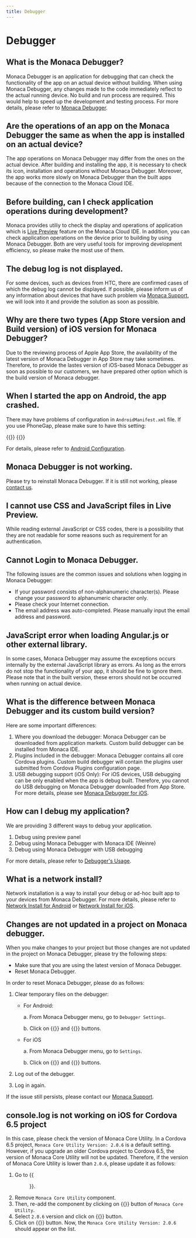 ```yaml
---
title: Debugger
---
```


# Debugger

## What is the Monaca Debugger?

Monaca Debugger is an application for debugging that can check the
functionality of the app on an actual device without building. When
using Monaca Debugger, any changes made to the code immediately reflect
to the actual running device. No build and run process are required.
This would help to speed up the development and testing process. For
more details, please refer to [Monaca Debugger](/en/debugger).

## Are the operations of an app on the Monaca Debugger the same as when the app is installed on an actual device?

The app operations on Monaca Debugger may differ from the ones on the
actual device. After building and installing the app, it is necessary to
check its icon, installation and operations without Monaca Debugger.
Moreover, the app works more slowly on Monaca Debugger than the built
apps because of the connection to the Monaca Cloud IDE.

## Before building, can I check application operations during development?

Monaca provides utiliy to check the display and operations of
application which is [Live Preview](/en/monaca_ide/manual/overview/#preview_team_panel) feature on the
Monaca Cloud IDE. In addition, you can check application operations on
the device prior to building by using Monaca Debugger. Both are very
useful tools for improving development efficiency, so please make the
most use of them.

## The debug log is not displayed.

For some devices, such as devices from HTC, there are confirmed cases of
which the debug log cannot be displayed. If possible, please inform us
of any information about devices that have such problem via [Monaca Support](https://monaca.io/service/index.html), we will look into it and provide
the solution as soon as possible.

## Why are there two types (App Store version and Build version) of iOS version for Monaca Debugger?

Due to the reviewing process of Apple App Store, the availability of the
latest version of Monaca Debugger in App Store may take sometimes.
Therefore, to provide the lastes version of iOS-based Monaca Debugger as
soon as possible to our customers, we have prepared other option which
is the build version of Monaca debugger.

## When I started the app on Android, the app crashed.

There may have problems of configuration in `AndroidManifest.xml` file. If you use PhoneGap, please make sure to have this setting: 

{{<highlight xml>}}
    <uses-permission android:name=”android.permission.ACCESS_NETWORK_STATE”></uses-permission>
{{</highlight>}}

For details, please refer to [Android Configuration](/en/reference/config/android_configuration).

## Monaca Debugger is not working.

Please try to reinstall Monaca Debugger. If it is still not working,
please [contact us](https://monaca.io/service/index.html).

## I cannot use CSS and JavaScript files in Live Preview.

While reading external JavaScript or CSS codes, there is a possibility
that they are not readable for some reasons such as requirement for an
authentication.

## Cannot Login to Monaca Debugger.

The following issues are the common issues and solutions when logging in
Monaca Debugger:

-   If your password consists of non-alphanumeric character(s). Please
    change your password to alphanumeric character only.
-   Please check your Internet connection.
-   The email address was auto-completed. Please manually input the
    email address and password.

## JavaScript error when loading Angular.js or other external library.

In some cases, Monaca Debugger may assume the exceptions occurs
internally by the external JavaScript library as errors. As long as the
errors do not stop the functionality of your app, it should be fine to
ignore them. Please note that in the built version, these errors should
not be occurred when running on actual device.

## What is the difference between Monaca Debugger and its custom build version?

Here are some important differences:

1.  Where you download the debugger: Monaca Debugger can be downloaded
    from application markets. Custom build debugger can be installed
    from Monaca IDE.
2.  Plugins included in the debugger: Monaca Debugger contains all core
    Cordova plugins. Custom build debugger will contain the plugins user
    submitted from Cordova Plugins configuration page.
3.  USB debugging support (iOS Only): For iOS devices, USB debugging can
    be only enabled when the app is debug built. Therefore, you cannot
    do USB debugging on Monaca Debugger downloaded from App Store. For
    more details, please see [Monaca Debugger for iOS](/en/debugger/manual/installation/debugger_ios).

## How can I debug my application?

We are providing 3 different ways to debug your application.

1.  Debug using preview panel
2.  Debug using Monaca Debugger with Monaca IDE (Weinre)
3.  Debug using Monaca Debugger with USB debugging

For more details, please refer to [Debugger's Usage](/en/debugger/manual/debug).

## What is a network install?

Network installation is a way to install your debug or ad-hoc built app
to your devices from Monaca Debugger. For more details, please refer to [Network Install for Android](/en/debugger/manual/installation/debugger_android/#network-and) or [Network Install for iOS](/en/debugger/manual/installation/debugger_ios/#network-ios).

## Changes are not updated in a project on Monaca debugger.

When you make changes to your project but those changes are not updated
in the project on Monaca Debugger, please try the following steps:

-   Make sure that you are using the latest version of Monaca Debugger.
-   Reset Monaca Debugger.

In order to reset Monaca Debugger, please do as follows:

1.  Clear temporary files on the debugger:

    -   For Android:
    
        a.  From Monaca Debugger menu, go to `Debugger Settings`.

        b.  Click on {{<guilabel name="CLEAR SYNCED FILES">}} and {{<guilabel name="CLEAR STORAGE DATA">}} buttons.

    -   For iOS
        
        a.  From Monaca Debugger menu, go to `Settings`.

        b.  Click on {{<guilabel name="Clear Temporary Files">}} and {{<guilabel name="Clear Local Storage">}} buttons.

2.  Log out of the debugger.
3.  Log in again.

If the issue still persists, please contact our [Monaca Support](https://monaca.io/service/index.html).

## console.log is not working on iOS for Cordova 6.5 project

In this case, please check the version of Monaca Core Utility. In a
Cordova 6.5 project, `Monaca Core Utility Version: 2.0.6` is a default
setting. However, if you upgrade an older Cordova project to Cordova
6.5, the version of Monaca Core Utility will not be updated. Therefore,
if the version of Monaca Core Utility is lower than `2.0.6`, please
update it as follows:

1.  Go to {{<menu menu1="Config" menu2="Manage JS/CSS Components">}}.
2.  Remove `Monaca Core Utility` component.
3.  Then, re-add the component by clicking on {{<guilabel name="Add">}} button of `Monaca Core Utility`.
4.  Select `2.0.6` version and click on {{<guilabel name="Install">}} button.
5.  Click on {{<guilabel name="Save">}} button. Now, the `Monaca Core Utility Version: 2.0.6` should appear on the list.

